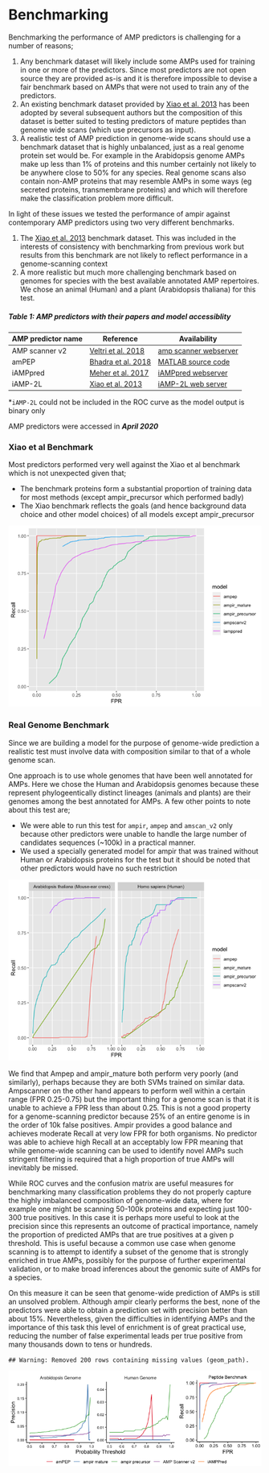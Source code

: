 Benchmarking
================

Benchmarking the performance of AMP predictors is challenging for a
number of reasons;

1.  Any benchmark dataset will likely include some AMPs used for
    training in one or more of the predictors. Since most predictors are
    not open source they are provided as-is and it is therefore
    impossible to devise a fair benchmark based on AMPs that were not
    used to train any of the predictors.
2.  An existing benchmark dataset provided by [Xiao et
    al. 2013](https://doi.org/10.1016/j.ab.2013.01.019) has been
    adopted by several subsequent authors but the composition of this
    dataset is better suited to testing predictors of mature peptides
    than genome wide scans (which use precursors as input).
3.  A realistic test of AMP prediction in genome-wide scans should use a
    benchmark dataset that is highly unbalanced, just as a real genome
    protein set would be. For example in the Arabidopsis genome AMPs
    make up less than 1% of proteins and this number certainly not
    likely to be anywhere close to 50% for any species. Real genome
    scans also contain non-AMP proteins that may resemble AMPs in some
    ways (eg secreted proteins, transmembrane proteins) and which will
    therefore make the classification problem more difficult.

In light of these issues we tested the performance of ampir against
contemporary AMP predictors using two very different benchmarks.

1.  The [Xiao et al. 2013](https://doi.org/10.1016/j.ab.2013.01.019)
    benchmark dataset. This was included in the interests of consistency
    with benchmarking from previous work but results from this benchmark
    are not likely to reflect performance in a genome-scanning context
2.  A more realistic but much more challenging benchmark based on
    genomes for species with the best available annotated AMP
    repertoires. We chose an animal (Human) and a plant (Arabidopsis
    thaliana) for this
test.

##### Table 1: AMP predictors with their papers and model accessiblity

| AMP predictor name | Reference                                                           | Availability                                                                          |
| ------------------ | ------------------------------------------------------------------- | ------------------------------------------------------------------------------------- |
| AMP scanner v2     | [Veltri et al. 2018](https://doi.org/10.1093/bioinformatics/bty179) | [amp scanner webserver](https://www.dveltri.com/ascan/v2/ascan.html)                  |
| amPEP              | [Bhadra et al. 2018](https://doi.org/10.1038/s41598-018-19752-w)    | [MATLAB source code](https://sourceforge.net/projects/axpep/files/AmPEP_MATLAB_code/) |
| iAMPpred           | [Meher et al. 2017](https://doi.org/10.1038/srep42362)              | [iAMPpred webserver](http://cabgrid.res.in:8080/amppred/)                             |
| iAMP-2L            | [Xiao et al. 2013](https://doi.org/10.1016/j.ab.2013.01.019)        | [iAMP-2L web server](http://www.jci-bioinfo.cn/iAMP-2L)                               |

\*`iAMP-2L` could not be included in the ROC curve as the model output
is binary only

AMP predictors were accessed in ***April 2020***

### Xiao et al Benchmark

Most predictors performed very well against the Xiao et al benchmark
which is not unexpected given that;

  - The benchmark proteins form a substantial proportion of training
    data for most methods (except ampir\_precursor which performed
    badly)
  - The Xiao benchmark reflects the goals (and hence background data
    choice and other model choices) of all models except
    ampir\_precursor

![](05_benchmark_files/figure-gfm/unnamed-chunk-8-1.png)<!-- -->

### Real Genome Benchmark

Since we are building a model for the purpose of genome-wide prediction
a realistic test must involve data with composition similar to that of a
whole genome scan.

One approach is to use whole genomes that have been well annotated for
AMPs. Here we chose the Human and Arabidopsis genomes because these
represent phylogeentically distinct lineages (animals and plants) are
their genomes among the best annotated for AMPs. A few other points to
note about this test are;

  - We were able to run this test for `ampir`, `ampep` and `amscan_v2`
    only because other predictors were unable to handle the large number
    of candidates sequences (~100k) in a practical manner.
  - We used a specially generated model for ampir that was trained
    without Human or Arabidopsis proteins for the test but it should be
    noted that other predictors would have no such restriction

![](05_benchmark_files/figure-gfm/unnamed-chunk-13-1.png)<!-- -->

We find that Ampep and ampir\_mature both perform very poorly (and
similarly), perhaps because they are both SVMs trained on similar data.
Ampscanner on the other hand appears to perform well within a certain
range (FPR 0.25-0.75) but the important thing for a genome scan is that
it is unable to achieve a FPR less than about 0.25. This is not a good
property for a genome-scanning predictor because 25% of an entire genome
is in the order of 10k false positives. Ampir provides a good balance
and achieves moderate Recall at very low FPR for both organisms. No
predictor was able to achieve high Recall at an acceptably low FPR
meaning that while genome-wide scanning can be used to identify novel
AMPs such stringent filtering is required that a high proportion of true
AMPs will inevitably be missed.

While ROC curves and the confusion matrix are useful measures for
benchmarking many classification problems they do not properly capture
the highly imbalanced composition of genome-wide data, where for example
one might be scanning 50-100k proteins and expecting just 100-300 true
positives. In this case it is perhaps more useful to look at the
precision since this represents an outcome of practical importance,
namely the proportion of predicted AMPs that are true positives at a
given p threshold. This is useful because a common use case when genome
scanning is to attempt to identify a subset of the genome that is
strongly enriched in true AMPs, possibly for the purpose of further
experimental validation, or to make broad inferences about the genomic
suite of AMPs for a species.

On this measure it can be seen that genome-wide prediction of AMPs is
still an unsolved problem. Although ampir clearly performs the best,
none of the predictors were able to obtain a prediction set with
precision better than about 15%. Nevertheless, given the difficulties in
identifying AMPs and the importance of this task this level of
enrichment is of great practical use, reducing the number of false
experimental leads per true positive from many thousands down to tens or
hundreds.

    ## Warning: Removed 200 rows containing missing values (geom_path).

![](05_benchmark_files/figure-gfm/unnamed-chunk-14-1.png)<!-- -->
